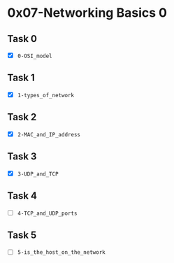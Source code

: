 # 0x07-Networking Basics 0

## Task 0
- [x] `0-OSI_model`

## Task 1
- [x] `1-types_of_network`

## Task 2
- [x] `2-MAC_and_IP_address`

## Task 3
- [x] `3-UDP_and_TCP`

## Task 4
- [ ] `4-TCP_and_UDP_ports`

## Task 5
- [ ] `5-is_the_host_on_the_network`
